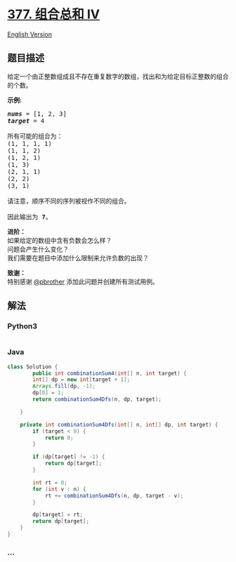 # [377. 组合总和 Ⅳ](https://leetcode-cn.com/problems/combination-sum-iv)

[English Version](/solution/0300-0399/0377.Combination%20Sum%20IV/README_EN.md)

## 题目描述

<!-- 这里写题目描述 -->
<p>给定一个由正整数组成且不存在重复数字的数组，找出和为给定目标正整数的组合的个数。</p>

<p><strong>示例:</strong></p>

<pre>
<em><strong>nums</strong></em> = [1, 2, 3]
<em><strong>target</strong></em> = 4

所有可能的组合为：
(1, 1, 1, 1)
(1, 1, 2)
(1, 2, 1)
(1, 3)
(2, 1, 1)
(2, 2)
(3, 1)

请注意，顺序不同的序列被视作不同的组合。

因此输出为 <strong>7</strong>。
</pre>

<p><strong>进阶：</strong><br />
如果给定的数组中含有负数会怎么样？<br />
问题会产生什么变化？<br />
我们需要在题目中添加什么限制来允许负数的出现？</p>

<p><strong>致谢：</strong><br />
特别感谢&nbsp;<a href="https://leetcode.com/pbrother/">@pbrother</a>&nbsp;添加此问题并创建所有测试用例。</p>

## 解法

<!-- 这里可写通用的实现逻辑 -->

<!-- tabs:start -->

### **Python3**

<!-- 这里可写当前语言的特殊实现逻辑 -->

```python

```

### **Java**

<!-- 这里可写当前语言的特殊实现逻辑 -->

```java
class Solution {
        public int combinationSum4(int[] n, int target) {
        int[] dp = new int[target + 1];
        Arrays.fill(dp, -1);
        dp[0] = 1;
        return combinationSum4Dfs(n, dp, target);

    }

    private int combinationSum4Dfs(int[] n, int[] dp, int target) {
        if (target < 0) {
            return 0;
        }

        if (dp[target] != -1) {
            return dp[target];
        }

        int rt = 0;
        for (int v : n) {
            rt += combinationSum4Dfs(n, dp, target - v);
        }

        dp[target] = rt;
        return dp[target];
    }
}
```

### **...**

```

```

<!-- tabs:end -->
